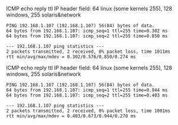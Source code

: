ICMP echo reply ttl IP header field: 64 linux (some kernels 255), 128 windows, 255 solaris&network
```
PING 192.168.1.107 (192.168.1.107) 56(84) bytes of data.
64 bytes from 192.168.1.107: icmp_seq=1 ttl=255 time=0.302 ms
64 bytes from 192.168.1.107: icmp_seq=2 ttl=255 time=0.850 ms

--- 192.168.1.107 ping statistics ---
2 packets transmitted, 2 received, 0% packet loss, time 1011ms
rtt min/avg/max/mdev = 0.302/0.576/0.850/0.274 ms
```
ICMP echo reply ttl IP header field: 64 linux (some kernels 255), 128 windows, 255 solaris&network
```
PING 192.168.1.107 (192.168.1.107) 56(84) bytes of data.
64 bytes from 192.168.1.107: icmp_seq=1 ttl=255 time=0.944 ms
64 bytes from 192.168.1.107: icmp_seq=2 ttl=255 time=0.403 ms

--- 192.168.1.107 ping statistics ---
2 packets transmitted, 2 received, 0% packet loss, time 1001ms
rtt min/avg/max/mdev = 0.403/0.673/0.944/0.270 ms
```
